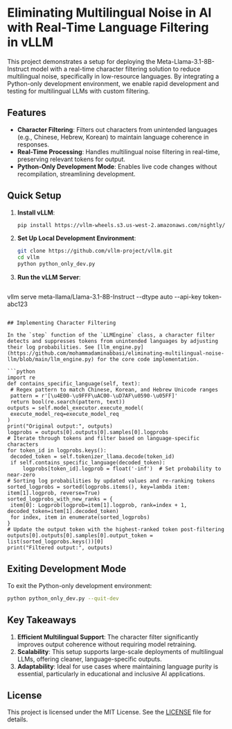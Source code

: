 # Eliminating Multilingual Noise in AI with Real-Time Language Filtering in vLLM

This project demonstrates a setup for deploying the Meta-Llama-3.1-8B-Instruct model with a real-time character filtering solution to reduce multilingual noise, specifically in low-resource languages. By integrating a Python-only development environment, we enable rapid development and testing for multilingual LLMs with custom filtering.

## Features
- **Character Filtering**: Filters out characters from unintended languages (e.g., Chinese, Hebrew, Korean) to maintain language coherence in responses.
- **Real-Time Processing**: Handles multilingual noise filtering in real-time, preserving relevant tokens for output.
- **Python-Only Development Mode**: Enables live code changes without recompilation, streamlining development.

## Quick Setup

1. **Install vLLM**:
   ```bash
   pip install https://vllm-wheels.s3.us-west-2.amazonaws.com/nightly/vllm-1.0.0.dev-cp38-abi3-manylinux1_x86_64.whl
   ```

2. **Set Up Local Development Environment**:
   ```bash
   git clone https://github.com/vllm-project/vllm.git
   cd vllm
   python python_only_dev.py
   ```

3. **Run the vLLM Server**:
   ```bash
  vllm serve meta-llama/Llama-3.1-8B-Instruct --dtype auto --api-key token-abc123
   ```

## Implementing Character Filtering

In the `step` function of the `LLMEngine` class, a character filter detects and suppresses tokens from unintended languages by adjusting their log probabilities. See [llm_engine.py](https://github.com/mohammadaminabbasi/eliminating-multilingual-noise-llm/blob/main/llm_engine.py) for the core code implementation.

```python
import re
def contains_specific_language(self, text):
    # Regex pattern to match Chinese, Korean, and Hebrew Unicode ranges
    pattern = r'[\u4E00-\u9FFF\uAC00-\uD7AF\u0590-\u05FF]'
    return bool(re.search(pattern, text))
outputs = self.model_executor.execute_model(
    execute_model_req=execute_model_req
)
print("Original output:", outputs)
logprobs = outputs[0].outputs[0].samples[0].logprobs
# Iterate through tokens and filter based on language-specific characters
for token_id in logprobs.keys():
    decoded_token = self.tokenizer_llama.decode(token_id)
    if self.contains_specific_language(decoded_token):
        logprobs[token_id].logprob = float('-inf')  # Set probability to near-zero
# Sorting log probabilities by updated values and re-ranking tokens
sorted_logprobs = sorted(logprobs.items(), key=lambda item: item[1].logprob, reverse=True)
sorted_logprobs_with_new_ranks = {
    item[0]: Logprob(logprob=item[1].logprob, rank=index + 1, decoded_token=item[1].decoded_token)
    for index, item in enumerate(sorted_logprobs)
}
# Update the output token with the highest-ranked token post-filtering
outputs[0].outputs[0].samples[0].output_token = list(sorted_logprobs.keys())[0]
print("Filtered output:", outputs)
```

## Exiting Development Mode

To exit the Python-only development environment:

```bash
python python_only_dev.py --quit-dev
```

## Key Takeaways

1. **Efficient Multilingual Support**: The character filter significantly improves output coherence without requiring model retraining.
2. **Scalability**: This setup supports large-scale deployments of multilingual LLMs, offering cleaner, language-specific outputs.
3. **Adaptability**: Ideal for use cases where maintaining language purity is essential, particularly in educational and inclusive AI applications.

## License

This project is licensed under the MIT License. See the [LICENSE](LICENSE) file for details.
